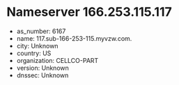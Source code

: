 # Nameserver 166.253.115.117

* as_number: 6167
* name: 117.sub-166-253-115.myvzw.com.
* city: Unknown
* country: US
* organization: CELLCO-PART
* version: Unknown
* dnssec: Unknown
